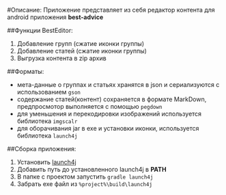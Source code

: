 #Описание:
Приложение представляет из себя редактор контента для android приложения **best-advice**

##Функции BestEditor:
1. Добавление групп (сжатие иконки группы)
2. Добавление статей (сжатие иконки группы)
3. Выгрузка контента в zip архив

##Форматы:
* мета-данные о группах и статьях хранятся в json и сериализуются с использованием `gson`
* содержание  статей(контент) сохраняется в формате MarkDown, предпросмотор выполняется с помощью `pegdown`
* для уменьшения и перекодировки изображений используется библиотека `imgscalr`
* для оборачивания jar в exe и установки иконки, используется библиотека `launch4j`


##Сборка приложения:
1. Установить [launch4j](http://launch4j.sourceforge.net/)
2. Добавить путь до установленного launch4j в **PATH**
3. В папке с проектом запустить `gradle launch4j`
4. Забрать exe файл из `%project%\build\launch4j`